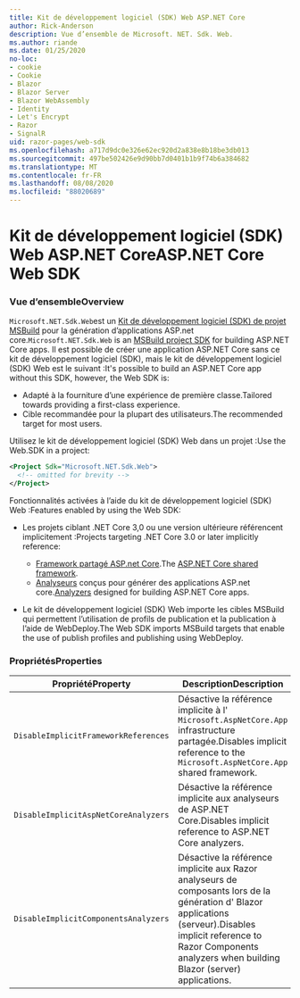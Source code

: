 ```yaml
---
title: Kit de développement logiciel (SDK) Web ASP.NET Core
author: Rick-Anderson
description: Vue d’ensemble de Microsoft. NET. Sdk. Web.
ms.author: riande
ms.date: 01/25/2020
no-loc:
- cookie
- Cookie
- Blazor
- Blazor Server
- Blazor WebAssembly
- Identity
- Let's Encrypt
- Razor
- SignalR
uid: razor-pages/web-sdk
ms.openlocfilehash: a717d9dc0e326e62ec920d2a838e8b18be3db013
ms.sourcegitcommit: 497be502426e9d90bb7d0401b1b9f74b6a384682
ms.translationtype: MT
ms.contentlocale: fr-FR
ms.lasthandoff: 08/08/2020
ms.locfileid: "88020689"
---
```

# <a name="aspnet-core-web-sdk"></a><span data-ttu-id="ed511-103">Kit de développement logiciel (SDK) Web ASP.NET Core</span><span class="sxs-lookup"><span data-stu-id="ed511-103">ASP.NET Core Web SDK</span></span>

### <a name="overview"></a><span data-ttu-id="ed511-104">Vue d’ensemble</span><span class="sxs-lookup"><span data-stu-id="ed511-104">Overview</span></span>

<span data-ttu-id="ed511-105">`Microsoft.NET.Sdk.Web`est un [Kit de développement logiciel (SDK) de projet MSBuild](https://docs.microsoft.com/visualstudio/msbuild/how-to-use-project-sdk) pour la génération d’applications ASP.net core.</span><span class="sxs-lookup"><span data-stu-id="ed511-105">`Microsoft.NET.Sdk.Web` is an [MSBuild project SDK](https://docs.microsoft.com/visualstudio/msbuild/how-to-use-project-sdk) for building ASP.NET Core apps.</span></span> <span data-ttu-id="ed511-106">Il est possible de créer une application ASP.NET Core sans ce kit de développement logiciel (SDK), mais le kit de développement logiciel (SDK) Web est le suivant :</span><span class="sxs-lookup"><span data-stu-id="ed511-106">It's possible to build an ASP.NET Core app without this SDK, however, the Web SDK is:</span></span>

* <span data-ttu-id="ed511-107">Adapté à la fourniture d’une expérience de première classe.</span><span class="sxs-lookup"><span data-stu-id="ed511-107">Tailored towards providing a first-class experience.</span></span>
* <span data-ttu-id="ed511-108">Cible recommandée pour la plupart des utilisateurs.</span><span class="sxs-lookup"><span data-stu-id="ed511-108">The recommended target for most users.</span></span>

<span data-ttu-id="ed511-109">Utilisez le kit de développement logiciel (SDK) Web dans un projet :</span><span class="sxs-lookup"><span data-stu-id="ed511-109">Use the Web.SDK in a project:</span></span>

  ```xml
  <Project Sdk="Microsoft.NET.Sdk.Web">
    <!-- omitted for brevity -->
  </Project>
  ```

<span data-ttu-id="ed511-110">Fonctionnalités activées à l’aide du kit de développement logiciel (SDK) Web :</span><span class="sxs-lookup"><span data-stu-id="ed511-110">Features enabled by using the Web SDK:</span></span>

* <span data-ttu-id="ed511-111">Les projets ciblant .NET Core 3,0 ou une version ultérieure référencent implicitement :</span><span class="sxs-lookup"><span data-stu-id="ed511-111">Projects targeting .NET Core 3.0 or later implicitly reference:</span></span>

  * <span data-ttu-id="ed511-112">[Framework partagé ASP.net Core](xref:fundamentals/metapackage-app).</span><span class="sxs-lookup"><span data-stu-id="ed511-112">The [ASP.NET Core shared framework](xref:fundamentals/metapackage-app).</span></span>
  * <span data-ttu-id="ed511-113">[Analyseurs](/visualstudio/extensibility/getting-started-with-roslyn-analyzers) conçus pour générer des applications ASP.net core.</span><span class="sxs-lookup"><span data-stu-id="ed511-113">[Analyzers](/visualstudio/extensibility/getting-started-with-roslyn-analyzers) designed for building ASP.NET Core apps.</span></span>
* <span data-ttu-id="ed511-114">Le kit de développement logiciel (SDK) Web importe les cibles MSBuild qui permettent l’utilisation de profils de publication et la publication à l’aide de WebDeploy.</span><span class="sxs-lookup"><span data-stu-id="ed511-114">The Web SDK imports MSBuild targets that enable the use of publish profiles and publishing using WebDeploy.</span></span>

### <a name="properties"></a><span data-ttu-id="ed511-115">Propriétés</span><span class="sxs-lookup"><span data-stu-id="ed511-115">Properties</span></span>

| <span data-ttu-id="ed511-116">Propriété</span><span class="sxs-lookup"><span data-stu-id="ed511-116">Property</span></span> | <span data-ttu-id="ed511-117">Description</span><span class="sxs-lookup"><span data-stu-id="ed511-117">Description</span></span> |
| -------- | ----------- |
| `DisableImplicitFrameworkReferences` | <span data-ttu-id="ed511-118">Désactive la référence implicite à l' `Microsoft.AspNetCore.App` infrastructure partagée.</span><span class="sxs-lookup"><span data-stu-id="ed511-118">Disables implicit reference to the `Microsoft.AspNetCore.App` shared framework.</span></span> |
| `DisableImplicitAspNetCoreAnalyzers` | <span data-ttu-id="ed511-119">Désactive la référence implicite aux analyseurs de ASP.NET Core.</span><span class="sxs-lookup"><span data-stu-id="ed511-119">Disables implicit reference to ASP.NET Core analyzers.</span></span> |
| `DisableImplicitComponentsAnalyzers` | <span data-ttu-id="ed511-120">Désactive la référence implicite aux Razor analyseurs de composants lors de la génération d' Blazor applications (serveur).</span><span class="sxs-lookup"><span data-stu-id="ed511-120">Disables implicit reference to Razor Components analyzers when building Blazor (server) applications.</span></span> |

